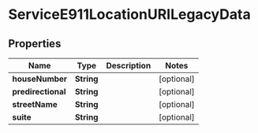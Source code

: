 

# ServiceE911LocationURILegacyData

## Properties

Name | Type | Description | Notes
------------ | ------------- | ------------- | -------------
**houseNumber** | **String** |  |  [optional]
**predirectional** | **String** |  |  [optional]
**streetName** | **String** |  |  [optional]
**suite** | **String** |  |  [optional]




